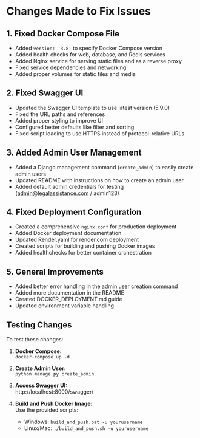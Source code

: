 # Changes Made to Fix Issues

## 1. Fixed Docker Compose File
- Added `version: '3.8'` to specify Docker Compose version
- Added health checks for web, database, and Redis services
- Added Nginx service for serving static files and as a reverse proxy
- Fixed service dependencies and networking
- Added proper volumes for static files and media

## 2. Fixed Swagger UI
- Updated the Swagger UI template to use latest version (5.9.0)
- Fixed the URL paths and references
- Added proper styling to improve UI
- Configured better defaults like filter and sorting
- Fixed script loading to use HTTPS instead of protocol-relative URLs

## 3. Added Admin User Management
- Added a Django management command (`create_admin`) to easily create admin users
- Updated README with instructions on how to create an admin user
- Added default admin credentials for testing (admin@legalassistance.com / admin123)

## 4. Fixed Deployment Configuration
- Created a comprehensive `nginx.conf` for production deployment
- Added Docker deployment documentation
- Updated Render.yaml for render.com deployment
- Created scripts for building and pushing Docker images
- Added healthchecks for better container orchestration

## 5. General Improvements
- Added better error handling in the admin user creation command
- Added more documentation in the README
- Created DOCKER_DEPLOYMENT.md guide
- Updated environment variable handling

## Testing Changes
To test these changes:

1. **Docker Compose:**  
   `docker-compose up -d`

2. **Create Admin User:**  
   `python manage.py create_admin`

3. **Access Swagger UI:**  
   http://localhost:8000/swagger/

4. **Build and Push Docker Image:**  
   Use the provided scripts:
   - Windows: `build_and_push.bat -u yourusername`
   - Linux/Mac: `./build_and_push.sh -u yourusername` 